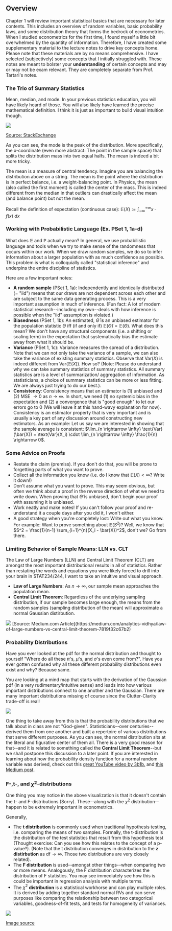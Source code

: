 ## Overview

Chapter 1 will review important statistical basics that are necessary for later contents. This includes an overview of random variables, basic probability laws, and some distribution theory that forms the bedrock of econometrics. When I studied econometrics for the first time, I found myself a little bit overwhelmed by the quantity of information. Therefore, I have created some supplementary material to the lecture notes to drive key concepts home. Please note that these materials are by no means comprehensive. I have selected (subjectively) some concepts that I initially struggled with. These notes are meant to bolster your **understanding** of certain concepts and may or may not be exam relevant. They are completely separate from Prof. Tartari's notes. 

### The Trio of Summary Statistics

Mean, median, and mode. In your previous statistics education, you will have likely heard of those. You will also likely have learned the precise mathematical definition. I think it is just as important to build visual intuition though. 

<img src="summary-stats.png"/> 

[Source: StackExchange](https://stats.stackexchange.com/questions/366183/geometric-interpretation-of-mathematical-expectation-of-a-random-variable)

As you can see, the mode is the peak of the distribution. More specifically, the x-coordinate (even more abstract: The point in the sample space) that splits the distribution mass into two equal halfs. The mean is indeed a bit more tricky. 

The mean is a measure of central tendency. Imagine you are balancing the distribution above on a string. The mean is the point where the distribution is in perfect balance, i.e. a weight-balancing point. In Physics, the mean (also called the first moment) is called the center of the mass. This is indeed different from the median in that outliers can drastically affect the mean (and balance point) but not the mean. 

Recall the definition of expectation (continuous case): $\mathbb{E}(X) := \int_{-\infty}^{+\infty} x \cdot f(x)~dx$

### Working with Probabilistic Language (Ex. PSet 1, 1a-d)

What does $\mathbb{E}$ and $\mathbb{P}$ actually mean? In general, we use probabilistic language and tools when we try to make sense of the randomness that occurs within our work. When we draw random samples, we do so to infer information about a larger population with as much confidence as possible. This problem is what is colloquially called "statistical inference" and underpins the entire discipline of statistics. 

Here are a few important notes:

- **A random sample** (PSet 1, 1a): Independently and identically distributed (= "iid") means that our draws are not dependent across each other and are subject to the same data generating process. This is a very important assumption in much of inference. (Fun fact: A lot of modern statistical research--including my own--deals with how inference is possible when the "iid" assumption is violated.)
- **Biasedness** (PSet 1, 1b): An estimated, $\hat{\Theta}$ is an unbiased estimator for the population statistic $\Theta$ iff (if and only if) $\mathbb{E}(\hat{\Theta}) = \mathbb{E}(\Theta)$. What does this mean? We don't have any structural components (i.e. a shifting or scaling term) in the expectation that systematically bias the estimate away from what it should be. 
- **Variance** (PSet 1, 1c): Variance measures the spread of a distribution. Note that we can not only take the variance of a sample, we can also take the variance of existing summary statistics. Observe that $\text{Var}(X)$ is indeed different from $\text{Var}(\mathbb{E}(X))$. How so? (Note: Please do understand why we can take summary statistics of summary statistics. All summary statistics are is a level of summarization/ aggregation of information. As statisticians, a choice of summary statistics can be more or less fitting. We are always just trying to do our best.). 
- **Consistency**: Consistency means that an estimator is (1) unbiased and (2) MSE $\rightarrow 0$ as $n \rightarrow \infty$. In short, we need (1) no systemic bias in the expectation and (2) a convergence that is "good enough" to let our errors go to 0 (We will leave it at this hand-wavy explanation for now). Consistency is an estimator property that is very important and is usually a key part of any discussion around constructing new estimators. As an example: Let us say we are interested in showing that the sample average is consistent: $\lim_{n \rightarrow \infty} \text{Var}(\bar{X}) = \text{Var}(X_i) \cdot \lim_{n \rightarrow \infty} \frac{1}{n} \rightarrow 0$. 

### Some Advice on Proofs 

- Restate the claim (premiss). If you don't do that, you will be prone to forgetting parts of what you want to prove. 
- Collect all the information you know (i.e. do I know that $\mathbb{E}(X) < \infty$? Write it down!)
- Don't assume what you want to prove. This may seem obvious, but often we think about a proof in the reverse direction of what we need to write down. When proving that $\hat{\Theta}$ is unbiased, don't begin your proof with assuming it is unbiased. 
- Work neatly and make notes! If you can't follow your proof and re-understand it a couple days after you did it, I won't either.
- A good strategy when you're completely lost: Write out what you know. For example: Want to prove something about $\mathbb{E}(S^2)$? Well, we know that $S^2 = \frac{1}{n-1} \sum_{i=1}^{n}(X_i - \bar{X})^2$, don't we? Go from there. 

### Limiting Behavior of Sample Means: LLN vs. CLT 

The Law of Large Numbers (LLN) and Central Limit Theorem (CLT) are amongst the most important distributional results in all of statistics. Rather than restating the words and equations you were likely forced to drill into your brain in STAT234/244, I want to take an intuitive and visual approach. 

- **Law of Large Numbers**: As $n \rightarrow \infty$, our sample mean approaches the population mean.
- **Central Limit Theorem**: Regardless of the underlying sampling distribution, if our sample becomes large enough, the means from the random samples (sampling distribution of the mean) will approximate a normal Gaussian distirbution. 

<img src="clt.png"/> 
[Source: Medium.com Article](https://medium.com/analytics-vidhya/law-of-large-numbers-vs-central-limit-theorem-7819f32c67b2)

### Probability Distributions 

Have you ever looked at the pdf for the normal distribution and thought to yourself "Where do all these $\pi$'s, $\mu$'s, and $\sigma$'s even come from?". Have you ever gotten confused why all these different probability distributions even exist and why? Because same. 

You are looking at a mind map that starts with the derivation of the Gaussian pdf (in a very rudimentary/intuitive sense) and leads into how various important distributions connect to one another and the Gaussian. There are many important distributions missing of course since the Clutter-Clarity trade-off is real! 

<img src="prob-relations.png"/> 

One thing to take away from this is that the probability distributions that we talk about in class are not "God-given". Statisticians--over centuries--derived them from one another and built a repertoire of various distributions that serve different purposes. As you can see, the normal distribution sits at the literal and figurative center of them all. There is a very good reason for that--and it is related to something called the **Central Limit Theorem**--but we shall postpone this discussion to a later point. If you are interested in learning about how the probability density function for a normal random variable was derived, check out this [great YouTube video by 3b1b.](https://www.youtube.com/watch?v=cy8r7WSuT1I) and [this Medium post](https://medium.com/@curiousincosmos).

### F-,t-, and $\chi^2$-distributions

One thing you may notice in the above visualization is that it doesn't contain the t- and F-distributions (Sorry). These--along with the $\chi^2$ distribution--happen to be extremely important in econometrics. 

Generally, 

- The **t distribution** is commonly used when traditional hypothesis testing, i.e. comparing the means of two samples. Formally, the t-distribution is the distribution of the test statistics that result from this hypothesis test (Thought exercise: Can you see how this relates to the concept of a p-value?). (Note that the t distribution converges in distribution to the **z distirbution** as $\text{df} \rightarrow \infty$. Those two distributions are very closely related). 
- The **F distribution** is used--amongst other things--when comparing two or more means. Analogously, the F distribution characterizes the distribution of F statistics. You may see immediately see how this is could be important in regression analysis with multiple terms.
- The $\chi ^2$ **distribution** is a statistical workhorse and can play multiple roles. It is derived by adding together standard normal RVs and can serve purposes like comparing the relationship between two categorical variables, goodness-of-fit tests, and tests for homogeneity of variances.

<img src="tfchisq-distr.png"/>

[Image source](https://blog.minitab.com/en/statistics-in-the-field/a-field-guide-to-statistical-distributions)


